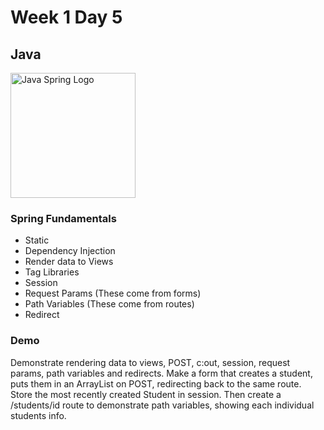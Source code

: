 # Week 1 Day 5

## Java

<img src="https://upload.wikimedia.org/wikipedia/en/2/20/Pivotal_Java_Spring_Logo.png" alt="Java Spring Logo" width="200px">

### Spring Fundamentals

* Static
* Dependency Injection
* Render data to Views
* Tag Libraries
* Session
* Request Params (These come from forms)
* Path Variables (These come from routes)
* Redirect

### Demo

Demonstrate rendering data to views, POST, c:out, session, request params, path variables and redirects. Make a form that creates a student, puts them in an ArrayList<Student> on POST, redirecting back to the same route. Store the most recently created Student in session. Then create a /students/id route to demonstrate path variables, showing each individual students info.
